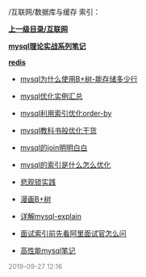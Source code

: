/互联网/数据库与缓存 索引：


**[上一级目录/互联网](/互联网/index.md)**

**[mysql理论实战系列笔记](/互联网/数据库与缓存/mysql理论实战系列笔记/index.md)**

**[redis](/互联网/数据库与缓存/redis/index.md)**

- [mysql为什么使用B+树-能存储多少行](/互联网/数据库与缓存/mysql为什么使用B+树-能存储多少行.md)

- [mysql优化实例汇总](/互联网/数据库与缓存/mysql优化实例汇总.md)

- [mysql利用索引优化order-by](/互联网/数据库与缓存/mysql利用索引优化order-by.md)

- [mysql教科书般优化干货](/互联网/数据库与缓存/mysql教科书般优化干货.md)

- [mysql的join明明白白](/互联网/数据库与缓存/mysql的join明明白白.md)

- [mysql的索引是什么怎么优化](/互联网/数据库与缓存/mysql的索引是什么怎么优化.md)

- [悲观锁实践](/互联网/数据库与缓存/悲观锁实践.md)

- [漫画B+树](/互联网/数据库与缓存/漫画B+树.md)

- [详解mysql-explain](/互联网/数据库与缓存/详解mysql-explain.md)

- [面试索引前先看阿里面试官怎么问](/互联网/数据库与缓存/面试索引前先看阿里面试官怎么问.md)

- [高性能mysql笔记](/互联网/数据库与缓存/高性能mysql笔记.md)


<font size=2 color='grey'> 2019-09-27 12:16 </font>